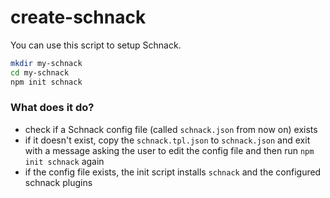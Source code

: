 # create-schnack

You can use this script to setup Schnack.

```bash
mkdir my-schnack
cd my-schnack
npm init schnack
```

### What does it do?

* check if a Schnack config file (called `schnack.json` from now on) exists
* if it doesn't exist, copy the `schnack.tpl.json` to `schnack.json` and exit with a message asking the user to edit the config file and then run `npm init schnack` again
* if the config file exists, the init script installs `schnack` and the configured schnack plugins
